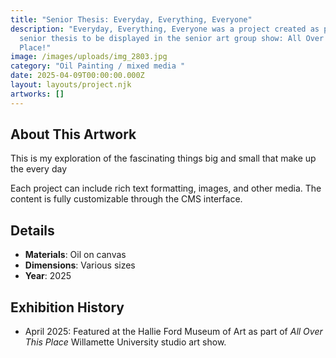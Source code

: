 ```yaml
---
title: "Senior Thesis: Everyday, Everything, Everyone"
description: "Everyday, Everything, Everyone was a project created as part of my
  senior thesis to be displayed in the senior art group show: All Over This
  Place!"
image: /images/uploads/img_2803.jpg
category: "Oil Painting / mixed media "
date: 2025-04-09T00:00:00.000Z
layout: layouts/project.njk
artworks: []
---
```

## About This Artwork

This is my exploration of the fascinating things big and small that make up the every day

Each project can include rich text formatting, images, and other media. The content is fully customizable through the CMS interface.

## Details

* **Materials**: Oil on canvas
* **Dimensions**: Various sizes
* **Year**: 2025

## Exhibition History

* April 2025: Featured at the Hallie Ford Museum of Art as part of *All Over This Place* Willamette University studio art show.
